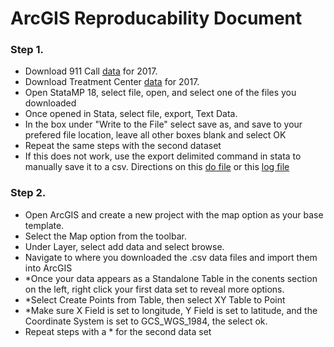 # ArcGIS Reproducability Document
### Step 1. 
- Download 911 Call [data](https://github.com/ecn310/course-project-zipcentercrime/blob/main/Data%20by%20year/911%20call%20data%20by%20year/2017_911_call_data_access.md) for 2017.
- Download Treatment Center [data](https://github.com/ecn310/course-project-zipcentercrime/blob/main/Data%20by%20year/Treatment%20center%20data%20by%20year/2017_treatment_center_data.dta) for 2017.
- Open StataMP 18, select file, open, and select one of the files you downloaded
- Once opened in Stata, select file, export, Text Data.
- In the box under "Write to the File" select save as, and save to your prefered file location, leave all other boxes blank and select OK
- Repeat the same steps with the second dataset
- If this does not work, use the export delimited command in stata to manually save it to a csv. Directions on this [do file](https://sumailsyr-my.sharepoint.com/:u:/r/personal/sgortizh_syr_edu/Documents/Intro%20to%20Econ%20Research/GitHub/course-project-zipcentercrime/Data%20by%20year/Convert_datasets_to_csv.do?csf=1&web=1&e=8ODvER) or this [log file](https://sumailsyr-my.sharepoint.com/:u:/r/personal/sgortizh_syr_edu/Documents/Documents/GitHub/course-project-zipcentercrime/Data%20by%20year/2017_datasets.log?csf=1&web=1&e=Seke2J)

### Step 2.
- Open ArcGIS and create a new project with the map option as your base template.
- Select the Map option from the toolbar.
- Under Layer, select add data and select browse.
- Navigate to where you downloaded the .csv data files and import them into ArcGIS
- *Once your data appears as a Standalone Table in the conents section on the left, right click your first data set to reveal more options.
- *Select Create Points from Table, then select XY Table to Point
- *Make sure X Field is set to longitude, Y Field is set to latitude, and the Coordinate System is set to GCS_WGS_1984, the select ok.
- Repeat steps with a * for the second data set
